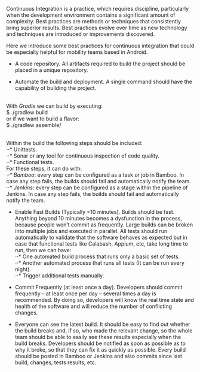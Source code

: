 Continuous Integration is a practice, which requires discipline, particularly when the development environment contains a significant amount of complexity.  Best practices are methods or techniques that consistently bring superior results. Best practices evolve over time as new technology and techniques are introduced or improvements discovered.

Here we introduce some best practices for continuous integration that could be especially helpful for mobility teams based in Android.

- A code repository. All artifacts required to build the project should be placed in a unique repository.

- Automate the build and deployment. A single command should have the capability of building the project. 

<br/> With *Gradle* we can build by executing: 
<br/> $ ./gradlew build
<br/> or if we want to build a flavor:
<br/> $ ./gradlew assemble/<flavor/>


<br/> Within the build the following steps should be included:
<br/>	⋅⋅* Unittests.
<br/>	⋅⋅* Sonar or any tool for continuous inspection of code quality.
<br/>	⋅⋅* Functional tests.
<br/>	For these steps, it can do with:
<br/>	⋅⋅* *Bamboo*: every step can be configured as a task or job in Bamboo. In case any step fails, the builds should fail and automatically notify the team.
<br/>   ⋅⋅* *Jenkins*: every step can be configured as a stage within the pipeline of Jenkins. In case any step fails, the builds should fail and automatically notify the team.

- Enable Fast Builds (Typically <10 minutes). Builds should be fast. Anything beyond 10 minutes becomes a dysfunction in the process, because people won’t commit as frequently. Large builds can be broken into multiple jobs and executed in parallel. All tests should run automatically to validate that the software behaves as expected but in case that functional tests like Calabash, Appium, etc, take long time to run, then we can have:
<br/> ⋅⋅* One automated build process that runs only a basic set of tests.
<br/> ⋅⋅* Another automated process that runs all tests (It can be run every night).
<br/> ⋅⋅* Trigger additional tests manually.

- Commit Frequently (at least once a day). Developers should commit frequently – at least once per day – several times a day is recommended.  By doing so, developers will know the real time state and health of the software and will reduce the number of conflicting changes.

- Everyone can see the latest build. It should be easy to find out whether the build breaks and, if so, who made the relevant change, so the whole team should be able to easily see these results especially when the build breaks. Developers should be notified as soon as possible as to why it broke, so that they can fix it as quickly as possible. Every build should be posted in Bamboo or Jenkins and also commits since last build, changes, tests results, etc. 
